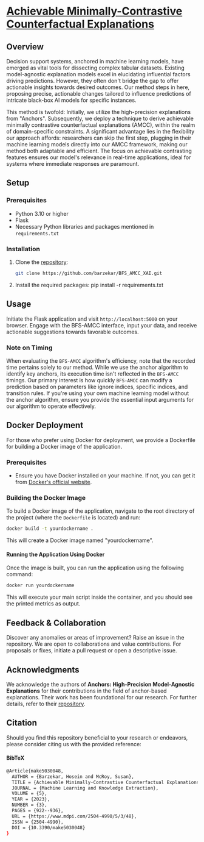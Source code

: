# [Achievable Minimally-Contrastive Counterfactual Explanations](https://www.mdpi.com/2504-4990/5/3/48)


## Overview

Decision support systems, anchored in machine learning models, have emerged as vital tools for dissecting complex tabular datasets. Existing model-agnostic explanation models excel in elucidating influential factors driving predictions. However, they often don't bridge the gap to offer actionable insights towards desired outcomes. Our method steps in here, proposing precise, actionable changes tailored to influence predictions of intricate black-box AI models for specific instances.

This method is twofold: Initially, we utilize the high-precision explanations from "Anchors". Subsequently, we deploy a technique to derive achievable minimally contrastive counterfactual explanations (AMCC), within the realm of domain-specific constraints. A significant advantage lies in the flexibility our approach affords: researchers can skip the first step, plugging in their machine learning models directly into our AMCC framework, making our method both adaptable and efficient. The focus on achievable contrasting features ensures our model's relevance in real-time applications, ideal for systems where immediate responses are paramount.

## Setup

### Prerequisites

- Python 3.10 or higher
- Flask
- Necessary Python libraries and packages mentioned in `requirements.txt`

### Installation

1. Clone the [repository](https://github.com/barzekar/BFS_AMCC_XAI):
   ```bash
   git clone https://github.com/barzekar/BFS_AMCC_XAI.git

2. Install the required packages:
    pip install -r requirements.txt



## Usage
Initiate the Flask application and visit `http://localhost:5000` on your browser. 
Engage with the BFS-AMCC interface, input your data, and receive actionable suggestions towards favorable outcomes.
### Note on Timing
When evaluating the `BFS-AMCC` algorithm's efficiency, note that the recorded time pertains solely to our method. While we use the anchor algorithm to identify key anchors, its execution time isn't reflected in the `BFS-AMCC` timings.
Our primary interest is how quickly `BFS-AMCC` can modify a prediction based on parameters like ignore indices, specific indices, and transition rules. If you're using your own machine learning model without the anchor algorithm, ensure you provide the essential input arguments for our algorithm to operate effectively.



## Docker Deployment

For those who prefer using Docker for deployment, we provide a Dockerfile for building a Docker image of the application.

### Prerequisites
- Ensure you have Docker installed on your machine. If not, you can get it from [Docker's official website](https://www.docker.com/get-started).

### Building the Docker Image
To build a Docker image of the application, navigate to the root directory of the project (where the `Dockerfile` is located) and run:

```bash
docker build -t yourdockername .
```

This will create a Docker image named "yourdockername".

#### Running the Application Using Docker
Once the image is built, you can run the application using the following command:

```bash
docker run yourdockername
```

This will execute your main script inside the container, and you should see the printed metrics as output.



## Feedback & Collaboration

Discover any anomalies or areas of improvement? Raise an issue in the repository. We are open to collaborations and value contributions. For proposals or fixes, initiate a pull request or open a descriptive issue.

## Acknowledgments
We acknowledge the authors of **Anchors: High-Precision Model-Agnostic Explanations** for their contributions in the field of anchor-based explanations. Their work has been foundational for our research. For further details, refer to their [repository](https://github.com/marcotcr/anchor).



## Citation

Should you find this repository beneficial to your research or endeavors, please consider citing us with the provided reference:

#### BibTeX
```bash
@Article{make5030048,
  AUTHOR = {Barzekar, Hosein and McRoy, Susan},
  TITLE = {Achievable Minimally-Contrastive Counterfactual Explanations},
  JOURNAL = {Machine Learning and Knowledge Extraction},
  VOLUME = {5},
  YEAR = {2023},
  NUMBER = {3},
  PAGES = {922--936},
  URL = {https://www.mdpi.com/2504-4990/5/3/48},
  ISSN = {2504-4990},
  DOI = {10.3390/make5030048}
}
```


